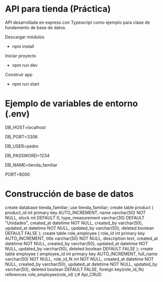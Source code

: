 
# API para tienda (Práctica)

API desarrollada en express con Typescript como ejemplo para clase de fundamento de base de datos.

Descargar módulos
* npm install

Iniciar proyecto
* npm run dev

Construir app
* npm run start

# Ejemplo de variables de entorno (.env)
DB_HOST=localhost

DB_PORT=3306

DB_USER=pedro

DB_PASSWORD=1234

DB_NAME=tienda_familiar

PORT=8000

# Construcción de base de datos

create database tienda_familiar;
use tienda_familiar;
create table product (
product_id int primary key AUTO_INCREMENT,
name varchar(50) NOT NULL,
stock int DEFAULT 0,
type_measurement varchar(30) DEFAULT "Unidades",
created_at datetime NOT NULL,
created_by varchar(50),
updated_at datetime NOT NULL,
updated_by varchar(50),
deleted boolean DEFAULT FALSE
);
create table role_employee (
role_id int primary key AUTO_INCREMENT,
title varchar(50) NOT NULL,
description text,
created_at datetime NOT NULL,
created_by varchar(50),
updated_at datetime NOT NULL,
updated_by varchar(50),
deleted boolean DEFAULT FALSE
);
create table employee (
employee_id int primary key AUTO_INCREMENT,
full_name varchar(50) NOT NULL,
role_id_fk int NOT NULL,
created_at datetime NOT NULL,
created_by varchar(50),
updated_at datetime NOT NULL,
updated_by varchar(50),
deleted boolean DEFAULT FALSE,
foreign key(role_id_fk) references role_employee(role_id)
);# Api_CRUD
